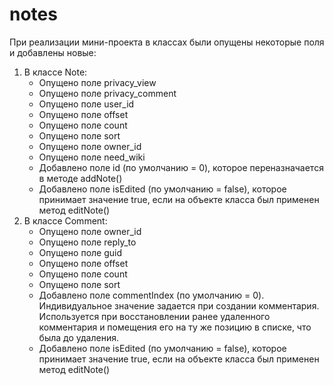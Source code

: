 # notes
При реализации мини-проекта в классах были опущены некоторые поля и добавлены новые:
1. В классе Note: 
    * Опущено поле privacy_view
    * Опущено поле privacy_comment
    * Опущено поле user_id
    * Опущено поле offset
    * Опущено поле count
    * Опущено поле sort
    * Опущено поле owner_id
    * Опущено поле need_wiki
    * Добавлено поле id (по умолчанию = 0), которое переназначается в методе addNote()
    * Добавлено поле isEdited (по умолчанию = false), которое принимает значение true, если на 
    объекте класса был применен метод editNote()
2. В классе Comment:
    * Опущено поле owner_id
    * Опущено поле reply_to
    * Опущено поле guid
    * Опущено поле offset
    * Опущено поле count
    * Опущено поле sort
    * Добавлено поле commentIndex (по умолчанию = 0). Индивидуальное значение задается при создании комментария. Используется при восстановлении
    ранее удаленного комментария и помещения его на ту же позицию в списке, что была до удаления.
    * Добавлено поле isEdited (по умолчанию = false), которое принимает значение true, если на 
    объекте класса был применен метод editNote()
